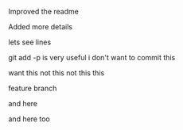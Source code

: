 Improved the readme

Added more details

lets see lines

git add -p is very useful
i don't want to commit this

want this
not this
not this
this

feature branch 

and here

and here too
